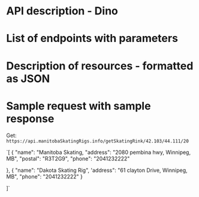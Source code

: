 # API description - Dino

# List of endpoints with parameters

# Description of resources - formatted as JSON

# Sample request with sample response

Get: `https://api.manitobaSkatingRigs.info/getSkatingRink/42.103/44.111/20`

`[
{
   "name": "Manitoba Skating,
   "address": "2080 pembina hwy, Winnipeg, MB",
   "postal": "R3T2G9",
   "phone": "2041232222"

},
{
   "name": "Dakota Skating Rig",
   'address": "61 clayton Drive, Winnipeg, MB",
   "phone": "2041232222"
}

]`


